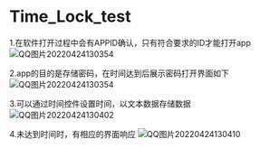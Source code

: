 # Time_Lock_test
1.在软件打开过程中会有APPID确认，只有符合要求的ID才能打开app
![QQ图片20220424130354](https://user-images.githubusercontent.com/50430387/164957639-6fbea5f2-10a8-4662-b641-6f443ed38ab2.jpg)


2.app的目的是存储密码，在时间达到后展示密码打开界面如下
![QQ图片20220424130354](https://user-images.githubusercontent.com/50430387/164957576-eab1df13-ed53-45f0-80a8-03918245fcd9.jpg)


3.可以通过时间控件设置时间，以文本数据存储数据
![QQ图片20220424130402](https://user-images.githubusercontent.com/50430387/164957611-12c0c8a5-b5ef-44ff-8548-1414447eccc9.jpg)

4.未达到时间时，有相应的界面响应
![QQ图片20220424130410](https://user-images.githubusercontent.com/50430387/164957631-83203ec2-1b74-4080-9697-375c978d0731.jpg)
